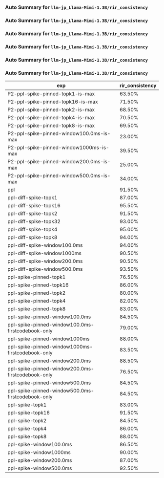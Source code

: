 ### Auto Summary for `llm-jp_Llama-Mimi-1.3B/rir_consistency`

### Auto Summary for `llm-jp_Llama-Mimi-1.3B/rir_consistency`

### Auto Summary for `llm-jp_Llama-Mimi-1.3B/rir_consistency`

### Auto Summary for `llm-jp_Llama-Mimi-1.3B/rir_consistency`

### Auto Summary for `llm-jp_Llama-Mimi-1.3B/rir_consistency`

### Auto Summary for `llm-jp_Llama-Mimi-1.3B/rir_consistency`

<!-- AUTO-GEN: SPLIT TABLE -->
| exp | rir_consistency |
| --- | --- |
| P2-ppl-spike-pinned-topk1-is-max | 63.50% |
| P2-ppl-spike-pinned-topk16-is-max | 71.50% |
| P2-ppl-spike-pinned-topk2-is-max | 68.50% |
| P2-ppl-spike-pinned-topk4-is-max | 70.50% |
| P2-ppl-spike-pinned-topk8-is-max | 69.50% |
| P2-ppl-spike-pinned-window100.0ms-is-max | 23.00% |
| P2-ppl-spike-pinned-window1000ms-is-max | 39.50% |
| P2-ppl-spike-pinned-window200.0ms-is-max | 25.00% |
| P2-ppl-spike-pinned-window500.0ms-is-max | 34.00% |
| ppl | 91.50% |
| ppl-diff-spike-topk1 | 87.00% |
| ppl-diff-spike-topk16 | 95.50% |
| ppl-diff-spike-topk2 | 91.50% |
| ppl-diff-spike-topk32 | 93.00% |
| ppl-diff-spike-topk4 | 95.00% |
| ppl-diff-spike-topk8 | 94.00% |
| ppl-diff-spike-window100.0ms | 94.00% |
| ppl-diff-spike-window1000ms | 90.50% |
| ppl-diff-spike-window200.0ms | 90.50% |
| ppl-diff-spike-window500.0ms | 93.50% |
| ppl-spike-pinned-topk1 | 76.50% |
| ppl-spike-pinned-topk16 | 86.00% |
| ppl-spike-pinned-topk2 | 80.00% |
| ppl-spike-pinned-topk4 | 82.00% |
| ppl-spike-pinned-topk8 | 83.00% |
| ppl-spike-pinned-window100.0ms | 84.50% |
| ppl-spike-pinned-window100.0ms-firstcodebook-only | 79.00% |
| ppl-spike-pinned-window1000ms | 88.00% |
| ppl-spike-pinned-window1000ms-firstcodebook-only | 83.50% |
| ppl-spike-pinned-window200.0ms | 88.50% |
| ppl-spike-pinned-window200.0ms-firstcodebook-only | 76.50% |
| ppl-spike-pinned-window500.0ms | 84.50% |
| ppl-spike-pinned-window500.0ms-firstcodebook-only | 84.50% |
| ppl-spike-topk1 | 83.00% |
| ppl-spike-topk16 | 91.50% |
| ppl-spike-topk2 | 84.50% |
| ppl-spike-topk4 | 86.00% |
| ppl-spike-topk8 | 88.00% |
| ppl-spike-window100.0ms | 86.50% |
| ppl-spike-window1000ms | 90.00% |
| ppl-spike-window200.0ms | 87.00% |
| ppl-spike-window500.0ms | 92.50% |
<!-- AUTO-GEN: SPLIT TABLE -->
